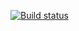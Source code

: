 [![Build status](https://ci.appveyor.com/api/projects/status/h0afbe2s017458k3?svg=true)](https://ci.appveyor.com/project/netstartnet/aqa-task2-2)
